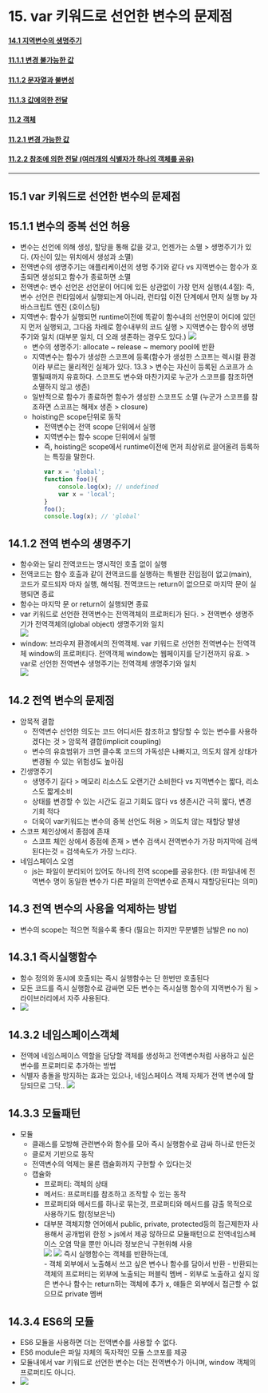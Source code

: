 # 15. var 키워드로 선언한 변수의 문제점
#### [14.1 지역변수의 생명주기](#141-변수의-생명-주기)
#### [11.1.1 변경 불가능한 값](#1111-변경-불가능한-값-1)
#### [11.1.2 문자열과 불변성](#1112-문자열과-불변성-1)
#### [11.1.3 값에의한 전달](#1113-값에의한-전달-1)
#### [11.2 객체](#112-객체-1)
#### [11.2.1 변경 가능한 값](#1121-변경-가능한-값-1)
#### [11.2.2 참조에 의한 전달 (여러개의 식별자가 하나의 객체를 공유)](#1122-참조에-의한-전달-여러개의-식별자가-하나의-객체를-공유-1)
<hr>

## 15.1 var 키워드로 선언한 변수의 문제점
## 15.1.1 변수의 중복 선언 허용
- 변수는 선언에 의해 생성, 할당을 통해 값을 갖고, 언젠가는 소멸 > 생명주기가 있다. (자신이 있는 위치에서 생성과 소멸)
- 전역변수의 생명주기는 애플리케이션의 생명 주기와 같다 vs 지역변수는 함수가 호출되면 생성되고 함수가 종료하면 소멸
- 전역변수: 변수 선언은 선언문이 어디에 있든 상관없이 가장 먼저 실행(4.4절): 즉, 변수 선언은 런타임에서 실행되는게 아니라, 런타임 이전 단계에서 먼저 실행 by 자바스크립트 엔진 (호이스팅)
- 지역변수: 함수가 실행되면 runtime이전에 똑같이 함수내의 선언문이 어디에 있던지 먼저 실행되고, 그다음 차례로 함수내부의 코드 실행 > 지역변수는 함수의 생명주기와 일치  (대부분 일치, 더 오래 생존하는 경우도 있다.)
  ![](img/2021-02-24-05-23-39.png)
  - 변수의 생명주기: allocate ~ release ~ memory pool에 반환
  - 지역변수는 함수가 생성한 스코프에 등록(함수가 생성한 스코프는 렉시컬 환경이라 부르는 물리적인 실체가 있다. 13.3 > 변수는 자신이 등록된 스코프가 소멸될때까지 유효하다. 스코프도 변수와 마찬가지로 누군가 스코프를 참조하면 소멸하지 않고 생존)
  - 일반적으로 함수가 종료하면 함수가 생성한 스코프도 소멸 (누군가 스코프를 참조하면 스코프는 해제x 생존 > closure)
  - hoisting은 scope단위로 동작
    - 전역변수는 전역 scope 단위에서 실행
    - 지역변수는 함수 scope 단위에서 실행
    - 즉, hoisting은 scope에서 runtime이전에 먼저 최상위로 끌어올려 등록하는 특징을 말한다.  
        ```js
        var x = 'global';
        function foo(){
            console.log(x); // undefined
            var x = 'local';
        }
        foo();
        console.log(x); // 'global'
        ```
## 14.1.2 전역 변수의 생명주기
- 함수와는 달리 전역코드는 명시적인 호출 없이 실행
- 전역코드는 함수 호출과 같이 전역코드를 실행하는 특별한 진입점이 없고(main), 코드가 로드되자 마자 실행, 해석됨. 전역코드는 return이 없으므로 마지막 문이 실행되면 종료
- 함수는 마지막 문 or return이 실행되면 종료
- var 키워드로 선언한 전역변수는 전역객체의 프로퍼티가 된다. > 전역변수 생명주기가 전역객체의(global object) 생명주기와 일치  
  ![](img/2021-02-24-05-58-00.png)
- window: 브라우저 환경에서의 전역객체. var 키워드로 선언한 전역변수는 전역객체 window의 프로퍼티다. 전역객체 window는 웹페이지를 닫기전까지 유효. > var로 선언한 전역변수 생명주기는 전역객체 생명주기와 일치  
  ![](img/2021-02-24-06-01-08.png)
## 14.2 전역 변수의 문제점
- 암묵적 결합
  - 전역변수 선언한 의도는 코드 어디서든 참조하고 할당할 수 있는 변수를 사용하겠다는 것 > 암묵적 결합(implicit coupling)
  - 변수의 유효범위가 크면 클수록 코드의 가독성은 나빠지고, 의도치 않게 상태가 변경될 수 있는 위험성도 높아짐
- 긴생명주기
  - 생명주기 길다 > 메모리 리소스도 오랜기간 소비한다 vs 지역변수는 짧다, 리소스도 짧게소비
  - 상태를 변경할 수 있는 시간도 길고 기회도 많다 vs 생존시간 극히 짧다, 변경 기회 적다
  - 더욱이 var키워드는 변수의 중복 선언도 허용 > 의도치 않는 재할당 발생
- 스코프 체인상에서 종점에 존재
  - 스코프 체인 상에서 종점에 존재 > 변수 검색시 전역변수가 가장 마지막에 검색된다는것 = 검색속도가 가장 느리다.
- 네임스페이스 오염
  - js는 파일이 분리되어 있어도 하나의 전역 scope를 공유한다. (한 파일내에 전역변수 명이 동일한 변수가 다른 파일의 전역변수로 존재시 재할당된다는 의미)
## 14.3 전역 변수의 사용을 억제하는 방법
- 변수의 scope는 적으면 적을수록 좋다 (필요는 하지만 무분별한 남발은 no no)
## 14.3.1 즉시실행함수
- 함수 정의와 동시에 호출되는 즉시 실행함수는 단 한번만 호출된다
- 모든 코드를 즉시 실행함수로 감싸면 모든 변수는 즉시실행 함수의 지역변수가 됨 > 라이브러리에서 자주 사용된다.  
- ![](img/2021-02-24-06-16-50.png)
## 14.3.2 네임스페이스객체
- 전역에 네임스페이스 역할을 담당할 객체를 생성하고 전역변수처럼 사용하고 싶은 변수를 프로퍼티로 추가하는 방법
- 식별자 충돌을 방지하는 효과는 있으나, 네임스페이스 객체 자체가 전역 변수에 할당되므로 그닥.. ![](img/2021-02-24-06-21-53.png) 
## 14.3.3 모듈패턴
- 모듈
  - 클래스를 모방해 관련변수와 함수를 모아 즉시 실행함수로 감싸 하나로 만든것
  - 클로저 기반으로 동작
  - 전역변수의 억제는 물론 캡슐화까지 구현할 수 있다는것
  - 캡슐화
    - 프로퍼티: 객체의 상태
    - 메서드: 프로퍼티를 참조하고 조작할 수 있는 동작
    - 프로퍼티와 메서드를 하나로 묶는것, 프로퍼티와 메서드를 감출 목적으로 사용하기도 함(정보은닉)
    - 대부분 객체지향 언어에서 public, private, protected등의 접근제한자 사용해서 공개범위 한정 > js에서 제공 않하므로 모듈패턴으로 전역네임스페이스 오염 막을 뿐만 아니라 정보은닉 구현위해 사용  
        ![](img/2021-02-24-06-29-33.png)
        ![](img/2021-02-24-06-29-53.png)
        즉시 실행함수는 객체를 반환하는데,  
              - 객체 외부에서 노출해서 쓰고 싶은 변수나 함수를 담아서 반환
              - 반환되는 객체의 프로퍼티는 외부에 노출되는 퍼블릭 멤버
              - 외부로 노출하고 싶지 않은 변수나 함수는 return하는 객체에 추가 x, 얘들은 외부에서 접근할 수 없으므로 private 멤버
## 14.3.4 ES6의 모듈
- ES6 모듈을 사용하면 더는 전역변수를 사용할 수 없다.
- ES6 module은 파일 자체의 독자적인 모듈 스코포를 제공
- 모듈내에서 var 키워드로 선언한 변수는 더는 전역변수가 아니며, window 객체의 프로퍼티도 아니다.
- ![](img/2021-02-24-06-35-31.png)